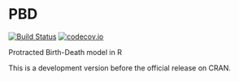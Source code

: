 # PBD

[![Build Status](https://travis-ci.org/richelbilderbeek/PBD.svg?branch=master)](https://travis-ci.org/richelbilderbeek/PBD)
[![codecov.io](https://codecov.io/github/richelbilderbeek/PBD/coverage.svg?branch=master)](https://codecov.io/github/richelbilderbeek/PBD?branch=master)

Protracted Birth-Death model in R

This is a development version before the official release on CRAN.
